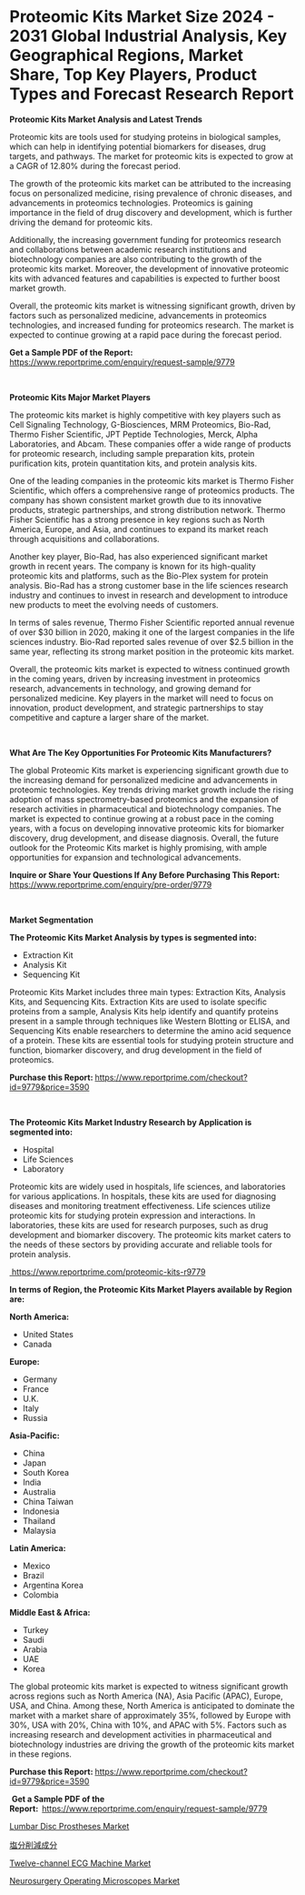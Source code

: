 <p><h1>Proteomic Kits Market Size 2024 - 2031 Global Industrial Analysis, Key Geographical Regions, Market Share, Top Key Players, Product Types and Forecast Research Report</h1></p><p><strong>Proteomic Kits Market Analysis and Latest Trends</strong></p>
<p><p>Proteomic kits are tools used for studying proteins in biological samples, which can help in identifying potential biomarkers for diseases, drug targets, and pathways. The market for proteomic kits is expected to grow at a CAGR of 12.80% during the forecast period. </p><p>The growth of the proteomic kits market can be attributed to the increasing focus on personalized medicine, rising prevalence of chronic diseases, and advancements in proteomics technologies. Proteomics is gaining importance in the field of drug discovery and development, which is further driving the demand for proteomic kits.</p><p>Additionally, the increasing government funding for proteomics research and collaborations between academic research institutions and biotechnology companies are also contributing to the growth of the proteomic kits market. Moreover, the development of innovative proteomic kits with advanced features and capabilities is expected to further boost market growth.</p><p>Overall, the proteomic kits market is witnessing significant growth, driven by factors such as personalized medicine, advancements in proteomics technologies, and increased funding for proteomics research. The market is expected to continue growing at a rapid pace during the forecast period.</p></p>
<p><strong>Get a Sample PDF of the Report:&nbsp;</strong> <a href="https://www.reportprime.com/enquiry/request-sample/9779">https://www.reportprime.com/enquiry/request-sample/9779</a></p>
<p>&nbsp;</p>
<p><strong>Proteomic Kits Major Market Players</strong></p>
<p><p>The proteomic kits market is highly competitive with key players such as Cell Signaling Technology, G-Biosciences, MRM Proteomics, Bio-Rad, Thermo Fisher Scientific, JPT Peptide Technologies, Merck, Alpha Laboratories, and Abcam. These companies offer a wide range of products for proteomic research, including sample preparation kits, protein purification kits, protein quantitation kits, and protein analysis kits.</p><p>One of the leading companies in the proteomic kits market is Thermo Fisher Scientific, which offers a comprehensive range of proteomics products. The company has shown consistent market growth due to its innovative products, strategic partnerships, and strong distribution network. Thermo Fisher Scientific has a strong presence in key regions such as North America, Europe, and Asia, and continues to expand its market reach through acquisitions and collaborations.</p><p>Another key player, Bio-Rad, has also experienced significant market growth in recent years. The company is known for its high-quality proteomic kits and platforms, such as the Bio-Plex system for protein analysis. Bio-Rad has a strong customer base in the life sciences research industry and continues to invest in research and development to introduce new products to meet the evolving needs of customers.</p><p>In terms of sales revenue, Thermo Fisher Scientific reported annual revenue of over $30 billion in 2020, making it one of the largest companies in the life sciences industry. Bio-Rad reported sales revenue of over $2.5 billion in the same year, reflecting its strong market position in the proteomic kits market.</p><p>Overall, the proteomic kits market is expected to witness continued growth in the coming years, driven by increasing investment in proteomics research, advancements in technology, and growing demand for personalized medicine. Key players in the market will need to focus on innovation, product development, and strategic partnerships to stay competitive and capture a larger share of the market.</p></p>
<p>&nbsp;</p>
<p><strong>What Are The Key Opportunities For Proteomic Kits Manufacturers?</strong></p>
<p><p>The global Proteomic Kits market is experiencing significant growth due to the increasing demand for personalized medicine and advancements in proteomic technologies. Key trends driving market growth include the rising adoption of mass spectrometry-based proteomics and the expansion of research activities in pharmaceutical and biotechnology companies. The market is expected to continue growing at a robust pace in the coming years, with a focus on developing innovative proteomic kits for biomarker discovery, drug development, and disease diagnosis. Overall, the future outlook for the Proteomic Kits market is highly promising, with ample opportunities for expansion and technological advancements.</p></p>
<p><strong>Inquire or Share Your Questions If Any Before Purchasing This Report:</strong> <a href="https://www.reportprime.com/enquiry/pre-order/9779">https://www.reportprime.com/enquiry/pre-order/9779</a></p>
<p>&nbsp;</p>
<p><strong>Market Segmentation</strong></p>
<p><strong>The Proteomic Kits Market Analysis by types is segmented into:</strong></p>
<p><ul><li>Extraction Kit</li><li>Analysis Kit</li><li>Sequencing Kit</li></ul></p>
<p><p>Proteomic Kits Market includes three main types: Extraction Kits, Analysis Kits, and Sequencing Kits. Extraction Kits are used to isolate specific proteins from a sample, Analysis Kits help identify and quantify proteins present in a sample through techniques like Western Blotting or ELISA, and Sequencing Kits enable researchers to determine the amino acid sequence of a protein. These kits are essential tools for studying protein structure and function, biomarker discovery, and drug development in the field of proteomics.</p></p>
<p><strong>Purchase this Report:&nbsp;</strong><a href="https://www.reportprime.com/checkout?id=9779&price=3590">https://www.reportprime.com/checkout?id=9779&price=3590</a></p>
<p>&nbsp;</p>
<p><strong>The Proteomic Kits Market Industry Research by Application is segmented into:</strong></p>
<p><ul><li>Hospital</li><li>Life Sciences</li><li>Laboratory</li></ul></p>
<p><p>Proteomic kits are widely used in hospitals, life sciences, and laboratories for various applications. In hospitals, these kits are used for diagnosing diseases and monitoring treatment effectiveness. Life sciences utilize proteomic kits for studying protein expression and interactions. In laboratories, these kits are used for research purposes, such as drug development and biomarker discovery. The proteomic kits market caters to the needs of these sectors by providing accurate and reliable tools for protein analysis.</p></p>
<p><a href="https://www.reportprime.com/proteomic-kits-r9779">&nbsp;https://www.reportprime.com/proteomic-kits-r9779</a></p>
<p><strong>In terms of Region, the Proteomic Kits Market Players available by Region are:</strong></p>
<p>
    <p> <strong> North America: </strong>
        <ul>
            <li>United States</li>
            <li>Canada</li>
        </ul>
        </p> 
    <p> <strong> Europe: </strong>
        <ul>
            <li>Germany</li>
            <li>France</li>
            <li>U.K.</li>
            <li>Italy</li>
            <li>Russia</li>
        </ul>
        </p> 
    <p> <strong> Asia-Pacific: </strong>
        <ul>
            <li>China</li>
            <li>Japan</li>
            <li>South Korea</li>
            <li>India</li>
            <li>Australia</li>
            <li>China Taiwan</li>
            <li>Indonesia</li>
            <li>Thailand</li>
            <li>Malaysia</li>
        </ul>
        </p> 
    <p> <strong> Latin America: </strong>
        <ul>
            <li>Mexico</li>
            <li>Brazil</li>
            <li>Argentina Korea</li>
            <li>Colombia</li>
        </ul>
        </p> 
    <p> <strong> Middle East & Africa: </strong>
        <ul>
            <li>Turkey</li>
            <li>Saudi</li>
            <li>Arabia</li>
            <li>UAE</li>
            <li>Korea</li>
        </ul>
    </p>
    </p>
<p><p>The global proteomic kits market is expected to witness significant growth across regions such as North America (NA), Asia Pacific (APAC), Europe, USA, and China. Among these, North America is anticipated to dominate the market with a market share of approximately 35%, followed by Europe with 30%, USA with 20%, China with 10%, and APAC with 5%. Factors such as increasing research and development activities in pharmaceutical and biotechnology industries are driving the growth of the proteomic kits market in these regions.</p></p>
<p><strong>Purchase this Report: </strong><a href="https://www.reportprime.com/checkout?id=9779&price=3590">https://www.reportprime.com/checkout?id=9779&price=3590</a></p>
<p>&nbsp;<strong>Get a Sample PDF of the Report:&nbsp;&nbsp;</strong><a href="https://www.reportprime.com/enquiry/request-sample/9779">https://www.reportprime.com/enquiry/request-sample/9779</a></p>
<p><strong></strong></p>
<p><p><a href="https://medium.com/@guyskiles48/lumbar-disc-prostheses-market-share-size-trends-industry-analysis-report-by-type-by-end-use-2cb92ea9fcbb">Lumbar Disc Prostheses Market</a></p><p><a href="https://github.com/JanickJohns/Market-Research-Report-List-2/blob/main/735744785671.md">塩分削減成分</a></p><p><a href="https://medium.com/@nettieboyle28/global-twelve-channel-ecg-machine-market-size-share-analysis-by-product-type-by-application-6da501a7b495">Twelve-channel ECG Machine Market</a></p><p><a href="https://medium.com/@valroy852472024/neurosurgery-operating-microscopes-market-strategic-insights-product-evolution-and-market-a0edc544a989">Neurosurgery Operating Microscopes Market</a></p></p>